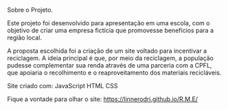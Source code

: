 Sobre o Projeto.

Este projeto foi desenvolvido para apresentação em uma escola, com o objetivo de criar uma empresa fictícia que promovesse benefícios para a região local.

A proposta escolhida foi a criação de um site voltado para incentivar a reciclagem. A ideia principal é que, por meio da reciclagem, a população pudesse complementar sua renda através de uma parceria com a CPFL, que apoiaria o recolhimento e o reaproveitamento dos materiais recicláveis.

Site criado com: 
JavaScript
HTML
CSS


Fique a vontade para olhar o site: https://linnerodri.github.io/R.M.E/
